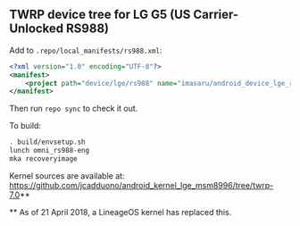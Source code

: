 ## TWRP device tree for LG G5 (US Carrier-Unlocked RS988)

Add to `.repo/local_manifests/rs988.xml`:

```xml
<?xml version="1.0" encoding="UTF-8"?>
<manifest>
	<project path="device/lge/rs988" name="imasaru/android_device_lge_rs988_twrp" remote="github" revision="android-7.1" />
</manifest>
```

Then run `repo sync` to check it out.

To build:

```sh
. build/envsetup.sh
lunch omni_rs988-eng
mka recoveryimage
```

Kernel sources are available at: https://github.com/jcadduono/android_kernel_lge_msm8996/tree/twrp-7.0**

** As of 21 April 2018, a LineageOS kernel has replaced this.
